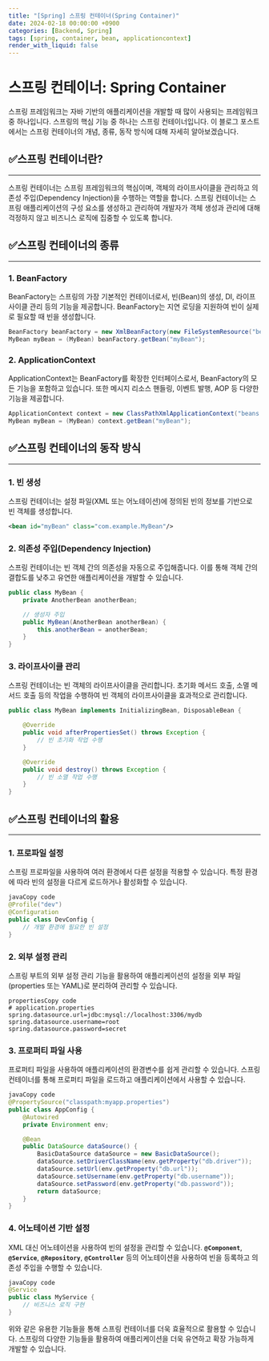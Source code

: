 ```yaml
---
title: "[Spring] 스프링 컨테이너(Spring Container)"
date: 2024-02-18 00:00:00 +0900
categories: [Backend, Spring]
tags: [spring, container, bean, applicationcontext]
render_with_liquid: false
---
```


# **스프링 컨테이너: Spring Container**

스프링 프레임워크는 자바 기반의 애플리케이션을 개발할 때 많이 사용되는 프레임워크 중 하나입니다. 스프링의 핵심 기능 중 하나는 스프링 컨테이너입니다. 이 블로그 포스트에서는 스프링 컨테이너의 개념, 종류, 동작 방식에 대해 자세히 알아보겠습니다.

## ✅**스프링 컨테이너란?**

---

스프링 컨테이너는 스프링 프레임워크의 핵심이며, 객체의 라이프사이클을 관리하고 의존성 주입(Dependency Injection)을 수행하는 역할을 합니다. 스프링 컨테이너는 스프링 애플리케이션의 구성 요소를 생성하고 관리하여 개발자가 객체 생성과 관리에 대해 걱정하지 않고 비즈니스 로직에 집중할 수 있도록 합니다.

## ✅**스프링 컨테이너의 종류**

---

### **1. BeanFactory**

BeanFactory는 스프링의 가장 기본적인 컨테이너로서, 빈(Bean)의 생성, DI, 라이프사이클 관리 등의 기능을 제공합니다. BeanFactory는 지연 로딩을 지원하여 빈이 실제로 필요할 때 빈을 생성합니다.

```java
BeanFactory beanFactory = new XmlBeanFactory(new FileSystemResource("beans.xml"));
MyBean myBean = (MyBean) beanFactory.getBean("myBean");

```

### **2. ApplicationContext**

ApplicationContext는 BeanFactory를 확장한 인터페이스로서, BeanFactory의 모든 기능을 포함하고 있습니다. 또한 메시지 리소스 핸들링, 이벤트 발행, AOP 등 다양한 기능을 제공합니다.

```java
ApplicationContext context = new ClassPathXmlApplicationContext("beans.xml");
MyBean myBean = (MyBean) context.getBean("myBean");

```

## ✅**스프링 컨테이너의 동작 방식**

---

### **1. 빈 생성**

스프링 컨테이너는 설정 파일(XML 또는 어노테이션)에 정의된 빈의 정보를 기반으로 빈 객체를 생성합니다.

```xml
<bean id="myBean" class="com.example.MyBean"/>

```

### **2. 의존성 주입(Dependency Injection)**

스프링 컨테이너는 빈 객체 간의 의존성을 자동으로 주입해줍니다. 이를 통해 객체 간의 결합도를 낮추고 유연한 애플리케이션을 개발할 수 있습니다.

```java
public class MyBean {
    private AnotherBean anotherBean;

    // 생성자 주입
    public MyBean(AnotherBean anotherBean) {
        this.anotherBean = anotherBean;
    }
}

```

### **3. 라이프사이클 관리**

스프링 컨테이너는 빈 객체의 라이프사이클을 관리합니다. 초기화 메서드 호출, 소멸 메서드 호출 등의 작업을 수행하여 빈 객체의 라이프사이클을 효과적으로 관리합니다.

```java
public class MyBean implements InitializingBean, DisposableBean {

    @Override
    public void afterPropertiesSet() throws Exception {
        // 빈 초기화 작업 수행
    }

    @Override
    public void destroy() throws Exception {
        // 빈 소멸 작업 수행
    }
}

```

## ✅**스프링 컨테이너의 활용**

---

### **1. 프로파일 설정**

스프링 프로파일을 사용하여 여러 환경에서 다른 설정을 적용할 수 있습니다. 특정 환경에 따라 빈의 설정을 다르게 로드하거나 활성화할 수 있습니다.

```java
javaCopy code
@Profile("dev")
@Configuration
public class DevConfig {
    // 개발 환경에 필요한 빈 설정
}

```

### **2. 외부 설정 관리**

스프링 부트의 외부 설정 관리 기능을 활용하여 애플리케이션의 설정을 외부 파일(properties 또는 YAML)로 분리하여 관리할 수 있습니다.

```
propertiesCopy code
# application.properties
spring.datasource.url=jdbc:mysql://localhost:3306/mydb
spring.datasource.username=root
spring.datasource.password=secret

```

### **3. 프로퍼티 파일 사용**

프로퍼티 파일을 사용하여 애플리케이션의 환경변수를 쉽게 관리할 수 있습니다. 스프링 컨테이너를 통해 프로퍼티 파일을 로드하고 애플리케이션에서 사용할 수 있습니다.

```java
javaCopy code
@PropertySource("classpath:myapp.properties")
public class AppConfig {
    @Autowired
    private Environment env;

    @Bean
    public DataSource dataSource() {
        BasicDataSource dataSource = new BasicDataSource();
        dataSource.setDriverClassName(env.getProperty("db.driver"));
        dataSource.setUrl(env.getProperty("db.url"));
        dataSource.setUsername(env.getProperty("db.username"));
        dataSource.setPassword(env.getProperty("db.password"));
        return dataSource;
    }
}

```

### **4. 어노테이션 기반 설정**

XML 대신 어노테이션을 사용하여 빈의 설정을 관리할 수 있습니다. **`@Component`**, **`@Service`**, **`@Repository`**, **`@Controller`** 등의 어노테이션을 사용하여 빈을 등록하고 의존성 주입을 수행할 수 있습니다.

```java
javaCopy code
@Service
public class MyService {
    // 비즈니스 로직 구현
}

```

위와 같은 유용한 기능들을 통해 스프링 컨테이너를 더욱 효율적으로 활용할 수 있습니다. 스프링의 다양한 기능들을 활용하여 애플리케이션을 더욱 유연하고 확장 가능하게 개발할 수 있습니다.
